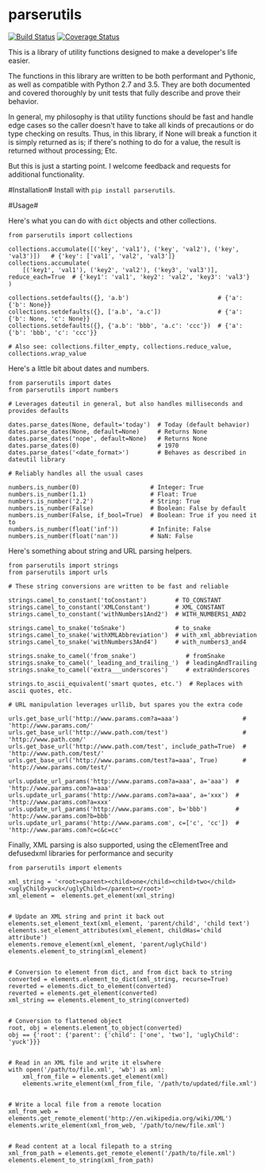 # parserutils

[![Build Status](https://travis-ci.org/consbio/parserutils.png?branch=master)](https://travis-ci.org/consbio/parserutils) [![Coverage Status](https://coveralls.io/repos/github/consbio/parserutils/badge.svg?branch=master)](https://coveralls.io/github/consbio/parserutils?branch=master)

This is a library of utility functions designed to make a developer's life easier.

The functions in this library are written to be both performant and Pythonic, as well as compatible with Python 2.7 and 3.5.
They are both documented and covered thoroughly by unit tests that fully describe and prove their behavior.

In general, my philosophy is that utility functions should be fast and handle edge cases so the caller doesn't have to take all kinds of precautions or do type checking on results.
Thus, in this library, if None will break a function it is simply returned as is; if there's nothing to do for a value, the result is returned without processing; Etc.

But this is just a starting point. I welcome feedback and requests for additional functionality.


#Installation#
Install with `pip install parserutils`.

#Usage#

Here's what you can do with `dict` objects and other collections.
```
from parserutils import collections

collections.accumulate([('key', 'val1'), ('key', 'val2'), ('key', 'val3')])   # {'key': ['val1', 'val2', 'val3']}
collections.accumulate(
    [('key1', 'val1'), ('key2', 'val2'), ('key3', 'val3')], reduce_each=True  # {'key1': 'val1', 'key2': 'val2', 'key3': 'val3'}
)

collections.setdefaults({}, 'a.b')                         # {'a': {'b': None}}
collections.setdefaults({}, ['a.b', 'a.c'])                # {'a': {'b': None, 'c': None}}
collections.setdefaults({}, {'a.b': 'bbb', 'a.c': 'ccc'})  # {'a': {'b': 'bbb', 'c': 'ccc'}}

# Also see: collections.filter_empty, collections.reduce_value, collections.wrap_value
```

Here's a little bit about dates and numbers.
```
from parserutils import dates
from parserutils import numbers

# Leverages dateutil in general, but also handles milliseconds and provides defaults

dates.parse_dates(None, default='today')  # Today (default behavior)
dates.parse_dates(None, default=None)     # Returns None
dates.parse_dates('nope', default=None)   # Returns None
dates.parse_dates(0)                      # 1970
dates.parse_dates('<date_format>')        # Behaves as described in dateutil library

# Reliably handles all the usual cases

numbers.is_number(0)                    # Integer: True
numbers.is_number(1.1)                  # Float: True
numbers.is_number('2.2')                # String: True
numbers.is_number(False)                # Boolean: False by default
numbers.is_number(False, if_bool=True)  # Boolean: True if you need it to
numbers.is_number(float('inf'))         # Infinite: False
numbers.is_number(float('nan'))         # NaN: False
```

Here's something about string and URL parsing helpers.
```
from parserutils import strings
from parserutils import urls

# These string conversions are written to be fast and reliable

strings.camel_to_constant('toConstant')        # TO_CONSTANT
strings.camel_to_constant('XMLConstant')       # XML_CONSTANT
strings.camel_to_constant('withNumbers1And2')  # WITH_NUMBERS1_AND2

strings.camel_to_snake('toSnake')              # to_snake
strings.camel_to_snake('withXMLAbbreviation')  # with_xml_abbreviation
strings.camel_to_snake('withNumbers3And4')     # with_numbers3_and4

strings.snake_to_camel('from_snake')              # fromSnake
strings.snake_to_camel('_leading_and_trailing_')  # leadingAndTrailing
strings.snake_to_camel('extra___underscores')     # extraUnderscores

strings.to_ascii_equivalent('smart quotes, etc.')  # Replaces with ascii quotes, etc.

# URL manipulation leverages urllib, but spares you the extra code

urls.get_base_url('http://www.params.com?a=aaa')                  # 'http://www.params.com/'
urls.get_base_url('http://www.path.com/test')                     # 'http://www.path.com/'
urls.get_base_url('http://www.path.com/test', include_path=True)  # 'http://www.path.com/test/'
urls.get_base_url('http://www.params.com/test?a=aaa', True)       # 'http://www.params.com/test/'

urls.update_url_params('http://www.params.com?a=aaa', a='aaa')  # 'http://www.params.com?a=aaa'
urls.update_url_params('http://www.params.com?a=aaa', a='xxx')  # 'http://www.params.com?a=xxx'
urls.update_url_params('http://www.params.com', b='bbb')        # 'http://www.params.com?b=bbb'
urls.update_url_params('http://www.params.com', c=['c', 'cc'])  # 'http://www.params.com?c=c&c=cc'
```

Finally, XML parsing is also supported, using the cElementTree and defusedxml libraries for performance and security
```
from parserutils import elements

xml_string = '<root><parent><child>one</child><child>two</child><uglyChild>yuck</uglyChild></parent></root>'
xml_element =  elements.get_element(xml_string)


# Update an XML string and print it back out
elements.set_element_text(xml_element, 'parent/child', 'child text')
elements.set_element_attributes(xml_element, childHas='child attribute')
elements.remove_element(xml_element, 'parent/uglyChild')
elements.element_to_string(xml_element)


# Conversion to element from dict, and from dict back to string
converted = elements.element_to_dict(xml_string, recurse=True)
reverted = elements.dict_to_element(converted)
reverted = elements.get_element(converted)
xml_string == elements.element_to_string(converted)


# Conversion to flattened object
root, obj = elements.element_to_object(converted)
obj == {'root': {'parent': {'child': ['one', 'two'], 'uglyChild': 'yuck'}}}


# Read in an XML file and write it elswhere
with open('/path/to/file.xml', 'wb') as xml:
    xml_from_file = elements.get_element(xml)
    elements.write_element(xml_from_file, '/path/to/updated/file.xml')


# Write a local file from a remote location
xml_from_web = elements.get_remote_element('http://en.wikipedia.org/wiki/XML')
elements.write_element(xml_from_web, '/path/to/new/file.xml')


# Read content at a local filepath to a string
xml_from_path = elements.get_remote_element('/path/to/file.xml')
elements.element_to_string(xml_from_path)
```


